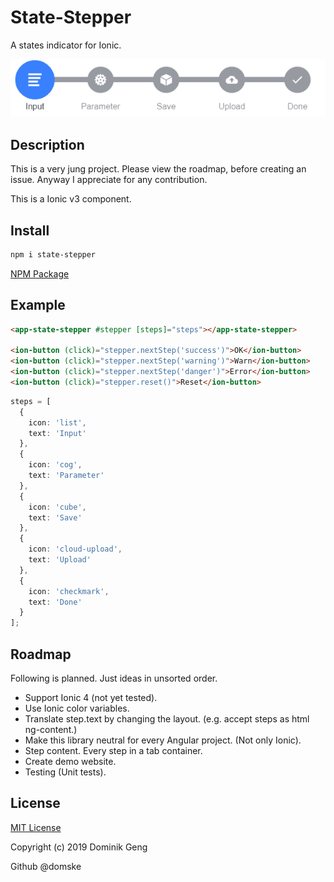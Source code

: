 # State-Stepper

A states indicator for Ionic.

![](docs/screen.gif)

## Description

This is a very jung project. Please view the roadmap, before creating an issue.
Anyway I appreciate for any contribution.

This is a Ionic v3 component.

## Install

```bash
npm i state-stepper
```

[NPM Package](https://www.npmjs.com/package/state-stepper)

## Example

```html
<app-state-stepper #stepper [steps]="steps"></app-state-stepper>

<ion-button (click)="stepper.nextStep('success')">OK</ion-button>
<ion-button (click)="stepper.nextStep('warning')">Warn</ion-button>
<ion-button (click)="stepper.nextStep('danger')">Error</ion-button>
<ion-button (click)="stepper.reset()">Reset</ion-button>
```

```ts
steps = [
  {
    icon: 'list',
    text: 'Input'
  },
  {
    icon: 'cog',
    text: 'Parameter'
  },
  {
    icon: 'cube',
    text: 'Save'
  },
  {
    icon: 'cloud-upload',
    text: 'Upload'
  },
  {
    icon: 'checkmark',
    text: 'Done'
  }
];
```

## Roadmap

Following is planned. Just ideas in unsorted order.

- Support Ionic 4 (not yet tested).
- Use Ionic color variables.
- Translate step.text by changing the layout. (e.g. accept steps as html ng-content.)
- Make this library neutral for every Angular project. (Not only Ionic).
- Step content. Every step in a tab container.
- Create demo website.
- Testing (Unit tests).

## License

[MIT License](LICENSE)

Copyright (c) 2019 Dominik Geng

Github @domske
